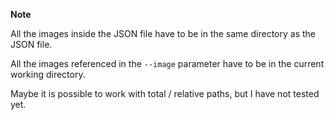 **Note**

All the images inside the JSON file have to be in the same directory as the JSON file.

All the images referenced in the `--image` parameter have to be in the current working directory.

Maybe it is possible to work with total / relative paths, but I have not tested yet.

